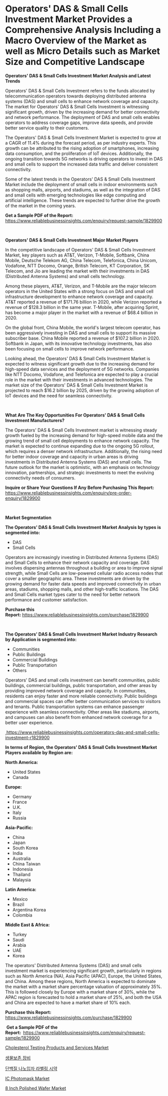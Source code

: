 <p><h1>Operators' DAS & Small Cells Investment Market Provides a Comprehensive Analysis Including a Macro Overview of the Market as well as Micro Details such as Market Size and Competitive Landscape</h1></p><p><strong>Operators' DAS & Small Cells Investment Market Analysis and Latest Trends</strong></p>
<p><p>Operators' DAS & Small Cells Investment refers to the funds allocated by telecommunication operators towards deploying distributed antenna systems (DAS) and small cells to enhance network coverage and capacity. The market for Operators' DAS & Small Cells Investment is witnessing significant growth, driven by the increasing demand for better connectivity and network performance. The deployment of DAS and small cells enables operators to address coverage gaps, improve data speeds, and provide better service quality to their customers.</p><p>The Operators' DAS & Small Cells Investment Market is expected to grow at a CAGR of 11.4% during the forecast period, as per industry experts. This growth can be attributed to the rising adoption of smartphones, increasing data consumption, and the proliferation of IoT devices. Additionally, the ongoing transition towards 5G networks is driving operators to invest in DAS and small cells to support the increased data traffic and deliver consistent connectivity.</p><p>Some of the latest trends in the Operators' DAS & Small Cells Investment Market include the deployment of small cells in indoor environments such as shopping malls, airports, and stadiums, as well as the integration of DAS and small cells with emerging technologies like edge computing and artificial intelligence. These trends are expected to further drive the growth of the market in the coming years.</p></p>
<p><strong>Get a Sample PDF of the Report:&nbsp;</strong> <a href="https://www.reliablebusinessinsights.com/enquiry/request-sample/1829900">https://www.reliablebusinessinsights.com/enquiry/request-sample/1829900</a></p>
<p>&nbsp;</p>
<p><strong>Operators' DAS & Small Cells Investment Major Market Players</strong></p>
<p><p>In the competitive landscape of Operators' DAS & Small Cells Investment Market, key players such as AT&T, Verizon, T-Mobile, Softbank, China Mobile, Deutsche Telekom AG, China Telecom, Telefonica, China Unicom, Vodafone, NTT Docomo, Orange, British Telecom, KT Corporation, SK Telecom, and Jio are leading the market with their investments in DAS (Distributed Antenna Systems) and small cells technology.</p><p>Among these players, AT&T, Verizon, and T-Mobile are the major telecom operators in the United States with a strong focus on DAS and small cell infrastructure development to enhance network coverage and capacity. AT&T reported a revenue of $171.76 billion in 2020, while Verizon reported a revenue of $128.3 billion in the same year. T-Mobile, after acquiring Sprint, has become a major player in the market with a revenue of $68.4 billion in 2020.</p><p>On the global front, China Mobile, the world's largest telecom operator, has been aggressively investing in DAS and small cells to support its massive subscriber base. China Mobile reported a revenue of $107.2 billion in 2020. Softbank in Japan, with its innovative technology investments, has also been focusing on small cells to improve network performance.</p><p>Looking ahead, the Operators' DAS & Small Cells Investment Market is expected to witness significant growth due to the increasing demand for high-speed data services and the deployment of 5G networks. Companies like NTT Docomo, Vodafone, and Telefonica are expected to play a crucial role in the market with their investments in advanced technologies. The market size of the Operators' DAS & Small Cells Investment Market is projected to reach $16.2 billion by 2025, driven by the growing adoption of IoT devices and the need for seamless connectivity.</p></p>
<p>&nbsp;</p>
<p><strong>What Are The Key Opportunities For Operators' DAS & Small Cells Investment Manufacturers?</strong></p>
<p><p>The Operators' DAS & Small Cells Investment market is witnessing steady growth fueled by the increasing demand for high-speed mobile data and the growing trend of small cell deployments to enhance network capacity. The market is expected to continue expanding due to the ongoing 5G rollout, which requires a denser network infrastructure. Additionally, the rising need for better indoor coverage and capacity in urban areas is driving investments in Distributed Antenna Systems (DAS) and small cells. The future outlook for the market is optimistic, with an emphasis on technology innovation, partnerships, and strategic investments to meet the evolving connectivity needs of consumers.</p></p>
<p><strong>Inquire or Share Your Questions If Any Before Purchasing This Report:</strong> <a href="https://www.reliablebusinessinsights.com/enquiry/pre-order-enquiry/1829900">https://www.reliablebusinessinsights.com/enquiry/pre-order-enquiry/1829900</a></p>
<p>&nbsp;</p>
<p><strong>Market Segmentation</strong></p>
<p><strong>The Operators' DAS & Small Cells Investment Market Analysis by types is segmented into:</strong></p>
<p><ul><li>DAS</li><li>Small Cells</li></ul></p>
<p><p>Operators are increasingly investing in Distributed Antenna Systems (DAS) and Small Cells to enhance their network capacity and coverage. DAS involves dispersing antennas throughout a building or area to improve signal strength, while Small Cells are low-powered cellular radio access nodes that cover a smaller geographic area. These investments are driven by the growing demand for faster data speeds and improved connectivity in urban areas, stadiums, shopping malls, and other high-traffic locations. The DAS and Small Cells market types cater to the need for better network performance and customer satisfaction.</p></p>
<p><strong>Purchase this Report:&nbsp;</strong><a href="https://www.reliablebusinessinsights.com/purchase/1829900">https://www.reliablebusinessinsights.com/purchase/1829900</a></p>
<p>&nbsp;</p>
<p><strong>The Operators' DAS & Small Cells Investment Market Industry Research by Application is segmented into:</strong></p>
<p><ul><li>Communities</li><li>Public Buildings</li><li>Commercial Buildings</li><li>Public Transportation</li><li>Others</li></ul></p>
<p><p>Operators' DAS and small cells investment can benefit communities, public buildings, commercial buildings, public transportation, and other areas by providing improved network coverage and capacity. In communities, residents can enjoy faster and more reliable connectivity. Public buildings and commercial spaces can offer better communication services to visitors and tenants. Public transportation systems can enhance passenger experience with seamless connectivity. Other areas like stadiums, airports, and campuses can also benefit from enhanced network coverage for a better user experience.</p></p>
<p><a href="https://www.reliablebusinessinsights.com/operators-das-and-small-cells-investment-r1829900">&nbsp;https://www.reliablebusinessinsights.com/operators-das-and-small-cells-investment-r1829900</a></p>
<p><strong>In terms of Region, the Operators' DAS & Small Cells Investment Market Players available by Region are:</strong></p>
<p>
    <p> <strong> North America: </strong>
        <ul>
            <li>United States</li>
            <li>Canada</li>
        </ul>
        </p> 
    <p> <strong> Europe: </strong>
        <ul>
            <li>Germany</li>
            <li>France</li>
            <li>U.K.</li>
            <li>Italy</li>
            <li>Russia</li>
        </ul>
        </p> 
    <p> <strong> Asia-Pacific: </strong>
        <ul>
            <li>China</li>
            <li>Japan</li>
            <li>South Korea</li>
            <li>India</li>
            <li>Australia</li>
            <li>China Taiwan</li>
            <li>Indonesia</li>
            <li>Thailand</li>
            <li>Malaysia</li>
        </ul>
        </p> 
    <p> <strong> Latin America: </strong>
        <ul>
            <li>Mexico</li>
            <li>Brazil</li>
            <li>Argentina Korea</li>
            <li>Colombia</li>
        </ul>
        </p> 
    <p> <strong> Middle East & Africa: </strong>
        <ul>
            <li>Turkey</li>
            <li>Saudi</li>
            <li>Arabia</li>
            <li>UAE</li>
            <li>Korea</li>
        </ul>
    </p>
    </p>
<p><p>The operators' Distributed Antenna Systems (DAS) and small cells investment market is experiencing significant growth, particularly in regions such as North America (NA), Asia Pacific (APAC), Europe, the United States, and China. Among these regions, North America is expected to dominate the market with a market share percentage valuation of approximately 35%. This is followed closely by Europe with a market share of 30%, while the APAC region is forecasted to hold a market share of 25%, and both the USA and China are expected to have a market share of 10% each.</p></p>
<p><strong>Purchase this Report: </strong><a href="https://www.reliablebusinessinsights.com/purchase/1829900">https://www.reliablebusinessinsights.com/purchase/1829900</a></p>
<p>&nbsp;<strong>Get a Sample PDF of the Report:&nbsp;&nbsp;</strong><a href="https://www.reliablebusinessinsights.com/enquiry/request-sample/1829900">https://www.reliablebusinessinsights.com/enquiry/request-sample/1829900</a></p>
<p><strong></strong></p>
<p><p><a href="https://github.com/mbisetmhermsr/Market-Research-Report-List-2/blob/main/cholesterol-testing-products-and-services-market.md">Cholesterol Testing Products and Services Market</a></p><p><a href="https://github.com/OwenHamiytll568745/Market-Research-Report-List-2/blob/main/7420256104997.md">생물보존 장비</a></p><p><a href="https://github.com/vdhdwjyp90142/Market-Research-Report-List-2/blob/main/1877647104996.md">단백질 나노입자 라벨링 시약</a></p><p><a href="https://issuu.com/reportprime-2/docs/ic-photomask-market-size-2030.pptx">IC Photomask Market</a></p><p><a href="https://issuu.com/reportprime-2/docs/8-inch-polished-wafer-market-size-2030.pptx">8 Inch Polished Wafer Market</a></p></p>